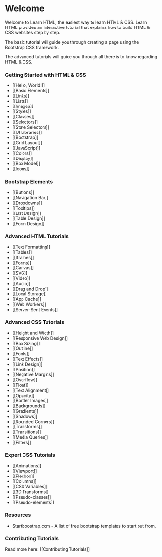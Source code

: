 # Welcome

Welcome to Learn HTML, the easiest way to learn HTML & CSS. Learn HTML provides an interactive tutorial that explains
how to build HTML & CSS websites step by step.

The basic tutorial will guide you through creating a page using the Bootstrap CSS framework.

The advanced tutorials will guide you through all there is to know regarding HTML & CSS.


### Getting Started with HTML & CSS

- [[Hello, World!]]
- [[Basic Elements]]
- [[Links]]
- [[Lists]]
- [[Images]]
- [[Styles]]
- [[Classes]]
- [[Selectors]]
- [[State Selectors]]
- [[UI Libraries]]
- [[Bootstrap]]
- [[Grid Layout]]
- [[JavaScript]]
- [[Colors]]
- [[Display]]
- [[Box Model]]
- [[Icons]]

### Bootstrap Elements
- [[Buttons]]
- [[Navigation Bar]]
- [[Dropdowns]]
- [[Tooltips]]
- [[List Design]]
- [[Table Design]]
- [[Form Design]]

### Advanced HTML Tutorials

- [[Text Formatting]]
- [[Tables]]
- [[Iframes]]
- [[Forms]]
- [[Canvas]]
- [[SVG]]
- [[Video]]
- [[Audio]]
- [[Drag and Drop]]
- [[Local Storage]]
- [[App Cache]]
- [[Web Workers]]
- [[Server-Sent Events]]

### Advanced CSS Tutorials

- [[Height and Width]]
- [[Responsive Web Design]]
- [[Box Sizing]]
- [[Outline]]
- [[Fonts]]
- [[Text Effects]]
- [[Link Design]]
- [[Position]]
- [[Negative Margins]]
- [[Overflow]]
- [[Float]]
- [[Text Alignment]]
- [[Opacity]]
- [[Border Images]]
- [[Backgrounds]]
- [[Gradients]]
- [[Shadows]]
- [[Rounded Corners]]
- [[Transforms]]
- [[Transitions]]
- [[Media Queries]]
- [[Filters]]

### Expert CSS Tutorials
- [[Animations]]
- [[Viewport]]
- [[Flexbox]]
- [[Columns]]
- [[CSS Variables]]
- [[3D Transforms]]
- [[Pseudo-classes]]
- [[Pseudo-elements]]


### Resources
- Startboostrap.com - A list of free bootstrap templates to start out from.


### Contributing Tutorials

Read more here: [[Contributing Tutorials]]
